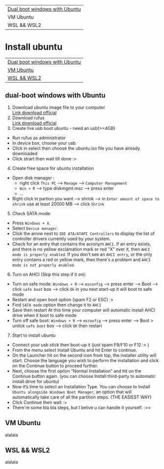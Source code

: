 
||
|-|
|[Dual boot windows with Ubuntu](#dual-boot-windows-with-ubuntu)|
|VM Ubuntu|
|WSL && WSL2|

# Install ubuntu
||
|-|
|[Dual boot windows with Ubuntu](#dual-boot-windows-with-ubuntu)|
|[VM Ubuntu](#vm-ubuntu)|
|[WSL && WSL2](#wsl-&&-wsl2)|
## dual-boot windows with Ubuntu
1. Download ubuntu image file to your computer  
[Link download official](https://ubuntu.com/#download)
2. Download rufus  
[Link download official](https://rufus.ie/)
3. Create live usb boot ubuntu - need an usb(>=4GB)
- Run rufus as administrator
- In device box, choose your usb 
- Click in select then choose the ubuntu.iso file you have already downloaded
- Click strart then wait till done :>
4. Create free space for ubuntu installation
- Open disk manager :
  + right click `This PC` --> `Manage` --> `Computer Management`
  + `Win + R` --> type diskmgmt.msc --> press enter
  + ...
- Right click in partion you want --> shrink --> in `Enter amount of space to shrink` use at least 20000 MB --> click `Shrink` 
5. Check SATA mode:
  + Press `Windows + X`.
  + Select `Device manager`.
  + Click the arrow next to `IDE ATA/ATAPI Controllers` to display the list of controller drivers currently used by your system.
  + Check for an entry that contains the acronym `AHCI`. If an entry exists, and there is no yellow exclamation mark or red "X" over it, then `AHCI mode is properly enabled`. If you don't see an `AHCI entry`, or the only entry contains a red or yellow mark, then there's a problem and `AHCI mode is not properly enabled`.
6. Turn on AHCI (Skip this step if it on):
  + Turn on safe mode: `Windows + R` --> `msconfig` --> press enter --> Boot --> click `safe boot` box --> click `Ok`
  in you next start-up it will boot to safe mode
  + Restart and open boot option (spam F2 or ESC) :>
  + Find `SATA mode` option then change it to `AHCI`
  + Save then restart
  At this time your computer will automatic install AHCI drive when it boot to safe mode 
  + Turn off safe boot: `Windows + R` -->  `msconfig` --> press enter --> Boot > untick `safe boot` box --> click `OK` then restart
7. Start to install ubuntu
 - Connect your usb stick then boot-up it (just spam F9/F10 or F12 :> )
 - From the menu select Install Ubuntu and hit Enter to continue.
 - On the Launcher hit on the second icon from top, the installer utility will start. Choose the language you wish to perform the installation and click on the Continue button to proceed further.
 - Next, choose the first option “Normal Installation” and hit on the Continue button again. (you can choose Install third-party to automatic install drive for ubuntu)
 - Now it’s time to select an Installation Type. You can choose to Install `Ubuntu alongside Windows Boot Manager`, an option that will automatically take care of all the partition steps. (THE EASIEST WAY)
 - Click Continue then wait :>
 - There're some bla bla steps, but I belive u can handle it yourself. :>>
## VM Ubuntu
alalala
## WSL && WSL2
alalala
